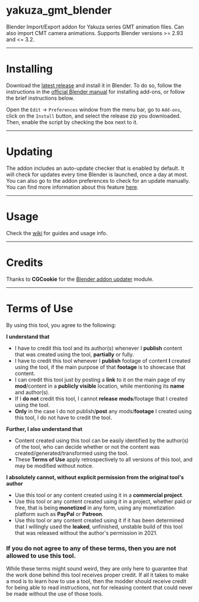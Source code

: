 # yakuza_gmt_blender
 Blender Import/Export addon for Yakuza series GMT animation files. Can also import CMT camera animations. Supports Blender versions >= 2.93 and <= 3.2.
 
***
 
# Installing
Download the [latest release](https://github.com/SutandoTsukai181/yakuza-gmt-blender/releases/latest) and install it in Blender. To do so, follow the instructions in the [official Blender manual](https://docs.blender.org/manual/en/latest/editors/preferences/addons.html) for installing add-ons, or follow the brief instructions below.

Open the `Edit` -> `Preferences` window from the menu bar, go to `Add-ons`, click on the `Install` button, and select the release zip you downloaded. Then, enable the script by checking the box next to it.

***

# Updating
The addon includes an auto-update checker that is enabled by default. It will check for updates every time Blender is launched, once a day at most. You can also go to the addon preferences to check for an update manually. You can find more information about this feature [here](https://github.com/SutandoTsukai181/yakuza-gmt-blender/wiki/Addon-Options#addon-preferences).

***

# Usage
Check the [wiki](https://github.com/SutandoTsukai181/yakuza-gmt-blender/wiki) for guides and usage info.

***

# Credits
Thanks to **CGCookie** for the [Blender addon updater](https://github.com/CGCookie/blender-addon-updater) module.

***

# Terms of Use
By using this tool, you agree to the following:

**I understand that**
- I have to credit this tool and its author(s) whenever I **publish** content that was created using the tool, **partially** or fully.
- I have to credit this tool whenever I **publish** footage of content **I** created using the tool, if the main purpose of that **footage** is to showcase that content.
- I can credit this tool just by posting a **link** to it on the main page of my **mod**/content in a **publicly visible** location, while mentioning its **name** and author(s).
- If I **do not** credit this tool, I cannot **release** **mods**/footage that I created using the tool.
- **Only** in the case I do not publish/**post** any mods/**footage** I created using this tool, I do not have to credit the tool.

**Further, I also understand that**
- Content created using this tool can be easily identified by the author(s) of the tool, who can decide whether or not the content was created/generated/transformed using the tool.
- These **Terms of Use** apply retrospectively to all versions of this tool, and may be modified without notice.

**I absolutely cannot, without explicit permission from the original tool's author**
- Use this tool or any content created using it in a **commercial project**.
- Use this tool or any content created using it in a project, whether paid or free, that is being **monetized** in any form, using any monetization platform such as **PayPal** or **Patreon**.
- Use this tool or any content created using it if it has been determined that I willingly used the **leaked**, unfinished, unstable build of this tool that was released without the author's permission in 2021.

### If you do not agree to any of these terms, then you are not allowed to use this tool.

While these terms might sound weird, they are only here to guarantee that the work done behind this tool receives proper credit. If all it takes to make a mod is to learn how to use a tool, then the modder should receive credit for being able to read instructions, not for releasing content that could never be made without the use of those tools.
